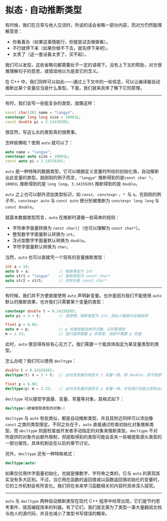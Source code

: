 # 拟态 · 自动推断类型

有时候，我们在日常与他人交流时，所说的话会省略一部分内容，而对方仍然能理解意思：

- 你看着办（如果这事情能行，你就尝试去做做看）。
- 不行就停下来（如果你做不下去，就先停下来吧）。
- 太贵了（这一套设备太贵了，买不起）。

我们可以发现，这些省略句都需要处于一定的语境下。没有上下文的帮助，对方很难理解句子的意思，或错误地以为是其它的含义。

在 C++ 中，我们同样可以如此——通过上下文中的一些信息，可以让编译器自动推断出某个变量应当是什么类型。下面，我们就来具体了解下它的原理。

------

有时，我们会写一些挺复杂的类型，就像这样：

```cpp
const char[20] name = "langyo";
constexpr long long size = 10001L;
const double pi = 3.14159265;
```

很显然，写这么长的类型真的很费事。

怎样偷懒呢？使用 ```auto``` 就可以了：

```cpp
auto name = "langyo";
constexpr auto size = 10001L;
const auto pi = 3.14159265;
```

```auto``` 是一种特殊的数据类型，它可以根据定义变量时所给的初始化值，自动推断出此变量的类型。就刚刚的例子而言，```"langyo"``` 推断得到的是```const char *```，```10001L``` 推断得到的是 ```long long```，```3.14159265``` 推断得到的是 ```double```。

```auto``` 之上也可以额外添加类型标识，如 ```const```、```constexpr``` 、```* ```与 ```&```。在刚刚的例子中，```constexpr auto``` 与 ```const auto``` 便分别被推断为 ```constexpr long long``` 与 ```const double```。

就基本数据类型而言，```auto``` 在推断时遵循一些简单的规则：

- 字符串字面量转换为 ```const char[]```（也可以理解为 ```const char*```）。
- 整型数字字面量默认转换为 ```int```。
- 浮点型数字字面量默认转换为 ```double```。
- 字符字面量默认转换为 ```char```。

当然，```auto``` 也可以直接凭一个现有的变量推断类型：

```cpp
int a = 10;
auto b = a;				// 推断类型为 int
auto str1 = "langyo"	// 推断类型为 const char*
auto str2 = str1;		// 同样也是 const char*
```

------

有时候，我们并不方便直接使用 ```auto``` 声明新变量。也许是因为我们不能使用 ```auto``` 默认的推断效果，也许我们只需要某个变量的类型：

```cpp
constexpr double t = 0.14159265;
auto pi = 3 + t;		// 很遗憾，推断类型为 int，因此小数部分会被抛弃

float p = 6.66;
auto m = p;				// p 的类型能容纳浮点数，正好要用到
m = 2.33;				// 我们虽然需要 p 的类型，但却不需要 p 的值
```

此时，```auto``` 便显得有些有心无力了。我们需要一个能具体指定为某变量类型的类型。

怎么办呢？我们可以使用 ```decltype```：

```cpp
double t = 0.14159265;
decltype(t) n = 3 + t;	// 此时该变量的类型与 t 变量一致，即 double，而不是原来默认的 int

float p = 6.66;
decltype(p) m = 2.33;	// 此时该变量的类型与 p 变量一致，并且我们也能立即给出自己的初始值
```

```decltype``` 可以接受字面量、变量、常量等对象，其格式如下：

```cpp
decltype(<欲被提取类型的对象>)
```

```decltype``` 与 ```auto``` 有些类似，都是自动推断类型，并且其附近同样可以添加像 ```const``` 之类的类型限定。不同之处在于，```auto``` 直接通过检查初始化对象推断类型，而 ```decltype``` 则是检查由开发者手动指定的对象来推断类型。```decltype``` 不对所提供的对象作出额外限制，但提取得到的类型可能会丢失一些被提取源头类型的一部分属性，具体机制会在以后的章节讨论。

另外，```decltype``` 还有一种特殊格式：

```cpp
decltype(auto)
```

如果仅仅用作字面量初始化，也就是像数字、字符串之类的，它与 ```auto``` 的表现其实没有多大区别。不过，当它用在函数的返回值或以函数返回值初始化的变量时，它的工作机制会有所变化。我们将在未来学习函数相关的内容时具体深入探究。

------

```auto``` 与 ```decltype``` 两种自动推断类型在现代 C++ 程序中经常出现，它们是节约思考事件、提高编程效率的利器。有了它们，我们就无需为了类型一事大量翻阅文档与他人的源代码，并且也减小了类型书写错误的概率。